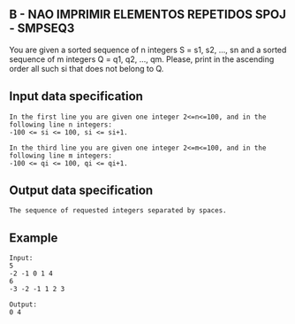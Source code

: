 ## B - NAO IMPRIMIR ELEMENTOS REPETIDOS SPOJ - SMPSEQ3 ##

You are given a sorted sequence of n integers S = s1, s2, ..., sn and a sorted sequence of m integers Q = q1, q2, ..., qm. Please, print in the ascending order all such si that does not belong to Q.



## Input data specification ##

    In the first line you are given one integer 2<=n<=100, and in the following line n integers:
    -100 <= si <= 100, si <= si+1.

    In the third line you are given one integer 2<=m<=100, and in the following line m integers:
    -100 <= qi <= 100, qi <= qi+1.



## Output data specification ##

    The sequence of requested integers separated by spaces.



## Example ##

    Input:
    5
    -2 -1 0 1 4
    6
    -3 -2 -1 1 2 3

    Output:
    0 4